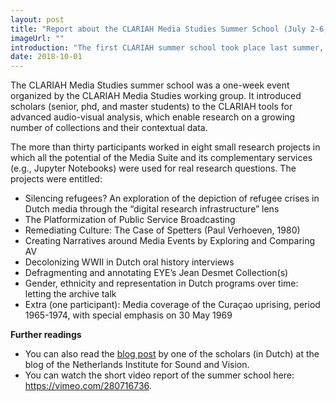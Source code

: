 ```yaml
---
layout: post
title: "Report about the CLARIAH Media Studies Summer School (July 2-6, 2018)"
imageUrl: ""
introduction: "The first CLARIAH summer school took place last summer, this reports summarizes the event's main achievements and outcomes of the evaluation."
date: 2018-10-01
---
```


The CLARIAH Media Studies summer school was a one-week event organized by the CLARIAH Media Studies working group. It introduced scholars (senior, phd, and master students) to the CLARIAH tools for advanced audio-visual analysis, which enable research on a growing number of collections and their contextual data. 

The more than thirty participants worked in eight small research projects in which all the potential of the Media Suite and its complementary services (e.g., Jupyter Notebooks) were used for real research questions. The projects were entitled:

- Silencing refugees? An exploration of the depiction of refugee crises in Dutch media through the “digital research infrastructure” lens
- The Platformization of Public Service Broadcasting
- Remediating Culture: The Case of Spetters (Paul Verhoeven, 1980)
- Creating Narratives around Media Events by Exploring and Comparing AV
- Decolonizing WWII in Dutch oral history interviews
- Defragmenting and annotating EYE’s Jean Desmet Collection(s)
- Gender, ethnicity and representation in Dutch programs over time: letting the archive talk
- Extra (one participant): Media coverage of the Curaçao uprising, period 1965-1974, with special emphasis on 30 May 1969

**Further readings**

- You can also read the [blog post](https://beeldengeluid.nl/kennis/blog/clariah-summer-school-2018) by one of the scholars (in Dutch) at the blog of the Netherlands Institute for Sound and Vision.
- You can watch the short video report of the summer school here: https://vimeo.com/280716736.